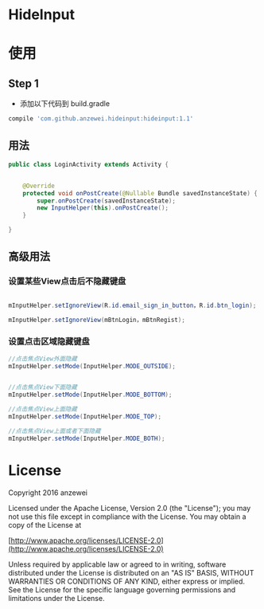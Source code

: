 # HideInput

# 使用

## Step 1

- 添加以下代码到 build.gradle

``` groovy
compile 'com.github.anzewei.hideinput:hideinput:1.1'
``` 
	
## 用法

``` java
public class LoginActivity extends Activity {


    @Override
    protected void onPostCreate(@Nullable Bundle savedInstanceState) {
        super.onPostCreate(savedInstanceState);
        new InputHelper(this).onPostCreate();
    }

}
```

## 高级用法

### 设置某些View点击后不隐藏键盘

``` java

mInputHelper.setIgnoreView(R.id.email_sign_in_button，R.id.btn_login);

mInputHelper.setIgnoreView(mBtnLogin，mBtnRegist);


```

### 设置点击区域隐藏键盘

``` java
//点击焦点View外面隐藏
mInputHelper.setMode(InputHelper.MODE_OUTSIDE);


//点击焦点View下面隐藏
mInputHelper.setMode(InputHelper.MODE_BOTTOM);

//点击焦点View上面隐藏
mInputHelper.setMode(InputHelper.MODE_TOP);

//点击焦点View上面或者下面隐藏
mInputHelper.setMode(InputHelper.MODE_BOTH);


```

# License

Copyright 2016 anzewei

Licensed under the Apache License, Version 2.0 (the "License"); you may not use this file except in compliance with the License. You may obtain a copy of the License at

[http://www.apache.org/licenses/LICENSE-2.0](http://www.apache.org/licenses/LICENSE-2.0)

Unless required by applicable law or agreed to in writing, software distributed under the License is distributed on an "AS IS" BASIS, WITHOUT WARRANTIES OR CONDITIONS OF ANY KIND, either express or implied. See the License for the specific language governing permissions and limitations under the License.
